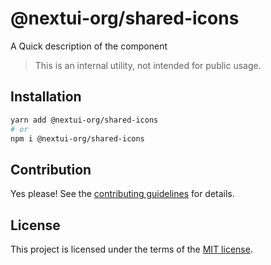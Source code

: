 # @nextui-org/shared-icons

A Quick description of the component

> This is an internal utility, not intended for public usage.

## Installation

```sh
yarn add @nextui-org/shared-icons
# or
npm i @nextui-org/shared-icons
```

## Contribution

Yes please! See the
[contributing guidelines](https://github.com/nextui-org/nextui/blob/master/CONTRIBUTING.md)
for details.

## License

This project is licensed under the terms of the
[MIT license](https://github.com/nextui-org/nextui/blob/master/LICENSE).
